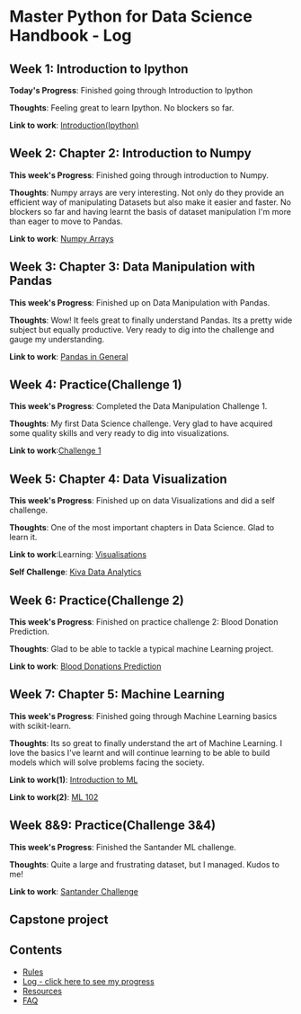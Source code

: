 # Master Python for Data Science Handbook - Log

## Week 1: Introduction to Ipython

**Today's Progress**: Finished going through Introduction to Ipython

**Thoughts**: Feeling great to learn Ipython. No blockers so far.

**Link to work**: [Introduction(Ipython)](https://github.com/Kasre96/Python4ds_cohort-1/blob/Isaac/notebooks/Introduction-Ipython.ipynb)

## Week 2: Chapter 2: Introduction to Numpy

**This week's Progress**: Finished going through introduction to Numpy.

**Thoughts**: Numpy arrays are very interesting. Not only do they provide an efficient way of manipulating Datasets but also make it easier and faster.
              No blockers so far and having learnt the basis of dataset manipulation I'm more than eager to move to Pandas.

**Link to work**: [Numpy Arrays](https://github.com/Kasre96/Python4ds_cohort-1/blob/Isaac/notebooks/Numpy.ipynb)

## Week 3: Chapter 3: Data Manipulation with Pandas

**This week's Progress**: Finished up on Data Manipulation with Pandas.

**Thoughts**: Wow! It feels great to finally understand Pandas. Its a pretty wide subject but equally productive.
               Very ready to dig into the challenge and gauge my understanding.

**Link to work**: [Pandas in General](https://github.com/Kasre96/Python4ds_cohort-1/blob/Isaac/notebooks/Pandas%20in%20General.ipynb)

## Week 4: Practice(Challenge 1)

**This week's Progress**: Completed the Data Manipulation Challenge 1.

**Thoughts**: My first Data Science challenge. Very glad to have acquired some quality skills and very ready to dig into visualizations.

**Link to work**:[Challenge 1](https://github.com/Kasre96/Python4ds_cohort-1/blob/Isaac/notebooks/kiva_analytics.ipynb)

## Week 5: Chapter 4: Data Visualization

**This week's Progress**: Finished up on data Visualizations and did a self challenge. 

**Thoughts**: One of the most important chapters in Data Science. Glad to learn it.

**Link to work**:Learning: [Visualisations](https://github.com/Kasre96/Python4ds_cohort-1/blob/Isaac/notebooks/Visualisations.ipynb)

**Self Challenge**: [Kiva Data Analytics](https://github.com/Kasre96/Python4ds_cohort-1/blob/Isaac/notebooks/full_kiva_loans_analysis.ipynb)

## Week 6: Practice(Challenge 2)

**This week's Progress**: Finished on practice challenge 2: Blood Donation Prediction.

**Thoughts**: Glad to be able to tackle a typical machine Learning project.

**Link to work**: [Blood Donations Prediction](https://github.com/Kasre96/Python4ds_cohort-1/blob/Isaac/notebooks/Prediction-Blood%20Donations.ipynb)

## Week 7: Chapter 5: Machine Learning

**This week's Progress**: Finished going through Machine Learning basics with scikit-learn.

**Thoughts**: Its so great to finally understand the art of Machine Learning. I love the basics I've learnt and will continue learning to be able to build models which will solve problems facing the society.

**Link to work(1)**: [Introduction to ML](https://github.com/Kasre96/Python4ds_cohort-1/blob/Isaac/notebooks/intro_to_ML.ipynb)

**Link to work(2)**: [ML 102](https://github.com/Kasre96/Python4ds_cohort-1/blob/Isaac/notebooks/ML.ipynb)

## Week 8&9: Practice(Challenge 3&4)

**This week's Progress**: Finished the Santander ML challenge.

**Thoughts**: Quite a large and frustrating dataset, but I managed. Kudos to me!

**Link to work**: [Santander Challenge](https://github.com/Kasre96/Python4ds_cohort-1/blob/Isaac/notebooks/Santander%20Customer%20Transaction%20Prediction.ipynb)
## Capstone project


## Contents
* [Rules](https://github.com/Python-4-DS/Python4ds_cohort-1/blob/master/rules.md)
* [Log - click here to see my progress](https://github.com/Python-4-DS/Python4ds_cohort-1/blob/master/log.md)
* [Resources](https://github.com/Python-4-DS/Python4ds_cohort-1/blob/master/resources.md)
* [FAQ](https://github.com/Python-4-DS/Python4ds_cohort-1/blob/master/FAQ.md)

